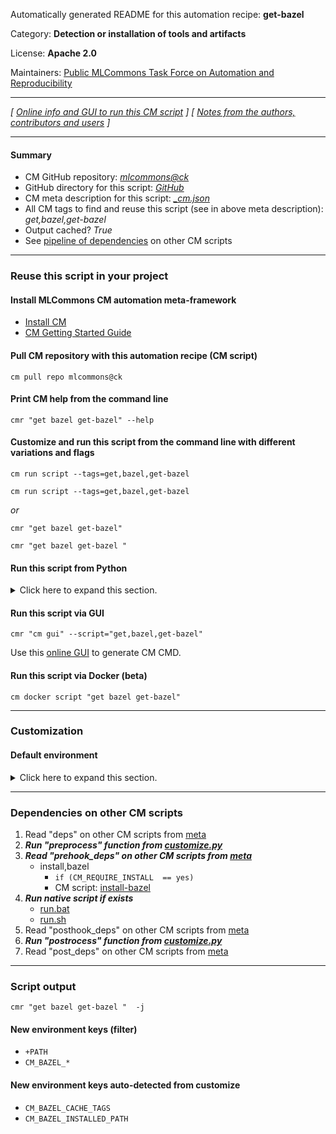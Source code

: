 Automatically generated README for this automation recipe: **get-bazel**

Category: **Detection or installation of tools and artifacts**

License: **Apache 2.0**

Maintainers: [Public MLCommons Task Force on Automation and Reproducibility](https://github.com/mlcommons/ck/blob/master/docs/taskforce.md)

---
*[ [Online info and GUI to run this CM script](https://access.cknowledge.org/playground/?action=scripts&name=get-bazel,eaef0be38bac493c) ] [ [Notes from the authors, contributors and users](README-extra.md) ]*

---
#### Summary

* CM GitHub repository: *[mlcommons@ck](https://github.com/mlcommons/ck/tree/dev/cm-mlops)*
* GitHub directory for this script: *[GitHub](https://github.com/mlcommons/ck/tree/dev/cm-mlops/script/get-bazel)*
* CM meta description for this script: *[_cm.json](_cm.json)*
* All CM tags to find and reuse this script (see in above meta description): *get,bazel,get-bazel*
* Output cached? *True*
* See [pipeline of dependencies](#dependencies-on-other-cm-scripts) on other CM scripts


---
### Reuse this script in your project

#### Install MLCommons CM automation meta-framework

* [Install CM](https://access.cknowledge.org/playground/?action=install)
* [CM Getting Started Guide](https://github.com/mlcommons/ck/blob/master/docs/getting-started.md)

#### Pull CM repository with this automation recipe (CM script)

```cm pull repo mlcommons@ck```

#### Print CM help from the command line

````cmr "get bazel get-bazel" --help````

#### Customize and run this script from the command line with different variations and flags

`cm run script --tags=get,bazel,get-bazel`

`cm run script --tags=get,bazel,get-bazel `

*or*

`cmr "get bazel get-bazel"`

`cmr "get bazel get-bazel " `


#### Run this script from Python

<details>
<summary>Click here to expand this section.</summary>

```python

import cmind

r = cmind.access({'action':'run'
                  'automation':'script',
                  'tags':'get,bazel,get-bazel'
                  'out':'con',
                  ...
                  (other input keys for this script)
                  ...
                 })

if r['return']>0:
    print (r['error'])

```

</details>


#### Run this script via GUI

```cmr "cm gui" --script="get,bazel,get-bazel"```

Use this [online GUI](https://cKnowledge.org/cm-gui/?tags=get,bazel,get-bazel) to generate CM CMD.

#### Run this script via Docker (beta)

`cm docker script "get bazel get-bazel" `

___
### Customization

#### Default environment

<details>
<summary>Click here to expand this section.</summary>

These keys can be updated via `--env.KEY=VALUE` or `env` dictionary in `@input.json` or using script flags.


</details>

___
### Dependencies on other CM scripts


  1. Read "deps" on other CM scripts from [meta](https://github.com/mlcommons/ck/tree/dev/cm-mlops/script/get-bazel/_cm.json)
  1. ***Run "preprocess" function from [customize.py](https://github.com/mlcommons/ck/tree/dev/cm-mlops/script/get-bazel/customize.py)***
  1. ***Read "prehook_deps" on other CM scripts from [meta](https://github.com/mlcommons/ck/tree/dev/cm-mlops/script/get-bazel/_cm.json)***
     * install,bazel
       * `if (CM_REQUIRE_INSTALL  == yes)`
       - CM script: [install-bazel](https://github.com/mlcommons/ck/tree/master/cm-mlops/script/install-bazel)
  1. ***Run native script if exists***
     * [run.bat](https://github.com/mlcommons/ck/tree/dev/cm-mlops/script/get-bazel/run.bat)
     * [run.sh](https://github.com/mlcommons/ck/tree/dev/cm-mlops/script/get-bazel/run.sh)
  1. Read "posthook_deps" on other CM scripts from [meta](https://github.com/mlcommons/ck/tree/dev/cm-mlops/script/get-bazel/_cm.json)
  1. ***Run "postrocess" function from [customize.py](https://github.com/mlcommons/ck/tree/dev/cm-mlops/script/get-bazel/customize.py)***
  1. Read "post_deps" on other CM scripts from [meta](https://github.com/mlcommons/ck/tree/dev/cm-mlops/script/get-bazel/_cm.json)

___
### Script output
`cmr "get bazel get-bazel "  -j`
#### New environment keys (filter)

* `+PATH`
* `CM_BAZEL_*`
#### New environment keys auto-detected from customize

* `CM_BAZEL_CACHE_TAGS`
* `CM_BAZEL_INSTALLED_PATH`